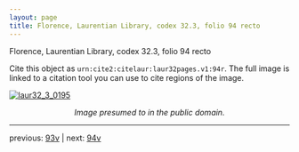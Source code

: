 ```yaml
---
layout: page
title: Florence, Laurentian Library, codex 32.3, folio 94 recto
---
```


Florence, Laurentian Library, codex 32.3, folio 94 recto

Cite this object as `urn:cite2:citelaur:laur32pages.v1:94r`.  The full image is linked to a citation tool you can use to cite regions of the image.

[![laur32_3_0195](http://www.homermultitext.org/iipsrv?IIIF=/project/homer/pyramidal/deepzoom/citelaur/laur32imgs/v1/laur32_3_0195.tif/full/800,/0/default.jpg)](http://www.homermultitext.org/ict2/?urn=urn:cite2:citelaur:laur32imgs.v1:laur32_3_0195) 

<p style="text-align: center; font-style: italic;">Image presumed to in the public domain.</p>

---

previous: [93v](../93v/) | next: [94v](../94v/)